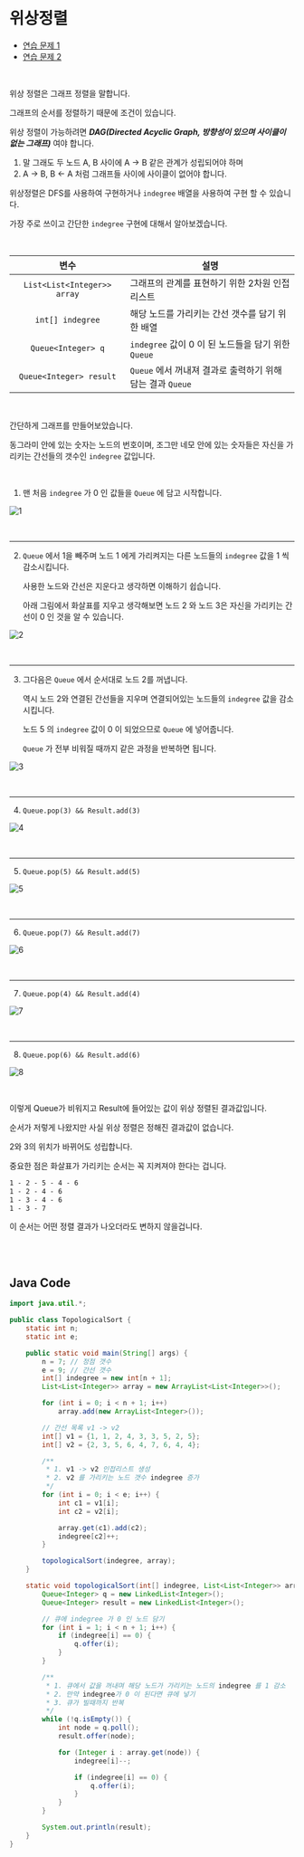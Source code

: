 # 위상정렬

- [연습 문제 1](https://bcp0109.tistory.com/22)
- [연습 문제 2](https://bcp0109.tistory.com/23)

<br>

위상 정렬은 그래프 정렬을 말합니다.

그래프의 순서를 정렬하기 때문에 조건이 있습니다.

위상 정렬이 가능하려면 **_DAG(Directed Acyclic Graph, 방향성이 있으며 사이클이 없는 그래프)_** 여야 합니다.

1. 말 그래도 두 노드 A, B 사이에 A -> B 같은 관계가 성립되어야 하며 
2. A -> B, B <- A 처럼 그래프들 사이에 사이클이 없어야 합니다.

위상정렬은 DFS를 사용하여 구현하거나 `indegree` 배열을 사용하여 구현 할 수 있습니다.

가장 주로 쓰이고 간단한 `indegree` 구현에 대해서 알아보겠습니다.

<br>

|변수|설명|
|:--:|---|
|`List<List<Integer>> array`|그래프의 관계를 표현하기 위한 2차원 인접 리스트|
|`int[] indegree`|해당 노드를 가리키는 간선 갯수를 담기 위한 배열|
|`Queue<Integer> q`|`indegree` 값이 0 이 된 노드들을 담기 위한 `Queue`|
|`Queue<Integer> result`|`Queue` 에서 꺼내져 결과로 출력하기 위해 담는 결과 `Queue`|

<br>

간단하게 그래프를 만들어보았습니다. 

동그라미 안에 있는 숫자는 노드의 번호이며, 조그만 네모 안에 있는 숫자들은 자신을 가리키는 간선들의 갯수인 `indegree` 값입니다.

<br>

1. 맨 처음 `indegree` 가 0 인 값들을 `Queue` 에 담고 시작합니다.

![1](./image/topological_srot_1.png)

<br>

---

2. `Queue` 에서 1을 빼주며 노드 1 에게 가리켜지는 다른 노드들의 `indegree` 값을 1 씩 감소시킵니다.

    사용한 노드와 간선은 지운다고 생각하면 이해하기 쉽습니다.

    아래 그림에서 화살표를 지우고 생각해보면 노드 2 와 노드 3은 자신을 가리키는 간선이 0 인 것을 알 수 있습니다.

![2](./image/topological_srot_2.png)

<br>

---

3. 그다음은 `Queue` 에서 순서대로 노드 2를 꺼냅니다.

    역시 노드 2와 연결된 간선들을 지우며 연결되어있는 노드들의 `indegree` 값을 감소시킵니다.

    노드 5 의 `indegree` 값이 0 이 되었으므로 `Queue` 에 넣어줍니다.

    `Queue` 가 전부 비워질 때까지 같은 과정을 반복하면 됩니다.

![3](./image/topological_srot_3.png)

<br>

---

4. `Queue.pop(3) && Result.add(3)`

![4](./image/topological_srot_4.png)

<br>

---

5. `Queue.pop(5) && Result.add(5)`

![5](./image/topological_srot_5.png)

<br>

---

6. `Queue.pop(7) && Result.add(7)`

![6](./image/topological_srot_6.png)

<br>

---

7. `Queue.pop(4) && Result.add(4)`

![7](./image/topological_srot_7.png)

<br>

---

8. `Queue.pop(6) && Result.add(6)`

![8](./image/topological_srot_8.png)

<br>

이렇게 Queue가 비워지고 Result에 들어있는 값이 위상 정렬된 결과값입니다.

순서가 저렇게 나왔지만 사실 위상 정렬은 정해진 결과값이 없습니다.

2와 3의 위치가 바뀌어도 성립합니다.

중요한 점은 화살표가 가리키는 순서는 꼭 지켜져야 한다는 겁니다.

```html
1 - 2 - 5 - 4 - 6
1 - 2 - 4 - 6
1 - 3 - 4 - 6
1 - 3 - 7
```

이 순서는 어떤 정렬 결과가 나오더라도 변하지 않을겁니다.

<br><br>

## Java Code
```java
import java.util.*;

public class TopologicalSort {
    static int n;
    static int e;

    public static void main(String[] args) {
        n = 7; // 정점 갯수
        e = 9; // 간선 갯수
        int[] indegree = new int[n + 1];
        List<List<Integer>> array = new ArrayList<List<Integer>>();

        for (int i = 0; i < n + 1; i++)
            array.add(new ArrayList<Integer>());

        // 간선 목록 v1 -> v2
        int[] v1 = {1, 1, 2, 4, 3, 3, 5, 2, 5};
        int[] v2 = {2, 3, 5, 6, 4, 7, 6, 4, 4};

        /**
         * 1. v1 -> v2 인접리스트 생성
         * 2. v2 를 가리키는 노드 갯수 indegree 증가
         */
        for (int i = 0; i < e; i++) {
            int c1 = v1[i];
            int c2 = v2[i];

            array.get(c1).add(c2);
            indegree[c2]++;
        }

        topologicalSort(indegree, array);
    }

    static void topologicalSort(int[] indegree, List<List<Integer>> array) {
        Queue<Integer> q = new LinkedList<Integer>();
        Queue<Integer> result = new LinkedList<Integer>();

        // 큐에 indegree 가 0 인 노드 담기
        for (int i = 1; i < n + 1; i++) {
            if (indegree[i] == 0) {
                q.offer(i);
            }
        }

        /**
         * 1. 큐에서 값을 꺼내며 해당 노드가 가리키는 노드의 indegree 를 1 감소
         * 2. 만약 indegree가 0 이 된다면 큐에 넣기
         * 3. 큐가 빌때까지 반복
         */
        while (!q.isEmpty()) {
            int node = q.poll();
            result.offer(node);

            for (Integer i : array.get(node)) {
                indegree[i]--;

                if (indegree[i] == 0) {
                    q.offer(i);
                }
            }
        }

        System.out.println(result);
    }
}
```